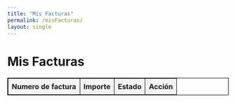 ```yaml
---
title: "Mis Facturas"
permalink: /misFacturas/
layout: single
---
```


<style>
/* Your CSS styles */
table {
  width: 100%;
  border-collapse: collapse;
  margin: 20px 0;
}

table, th, td {
  border: 1px solid black;
}

th, td {
  padding: 8px;
  text-align: left;
}

th {
  background-color: #f2f2f2;
}
</style>

# Mis Facturas

<!-- Display invoices list -->
<table id="invoices-table">
  <thead>
    <tr>
      <th>Numero de factura</th>
      <th>Importe</th>
      <th>Estado</th>
      <th>Acción</th>
    </tr>
  </thead>
  <tbody>
    <!-- Invoices will be dynamically added here -->
  </tbody>
</table>

<script>
// Function to format amount
function formatAmount(amount) {
  return (amount / 100).toFixed(2).replace('.', ',') + ' €';
}

// Function to translate status
function translateStatus(status) {
  if (status === 'paid') {
    return 'Pagada';
  }
  return status;
}

// Function to fetch and display invoices
function fetchAndDisplayInvoices(email) {
  fetch('/.netlify/functions/server', {
      method: 'POST',
      headers: {
        'Content-Type': 'application/json'
      },
      body: JSON.stringify({ action: 'get_invoices', email: email })
    })
    .then(response => {
      console.log('Response status:', response.status);
      return response.json();
    })
    .then(data => {
      console.log('Fetched data:', data);
      const invoicesTableBody = document.querySelector('#invoices-table tbody');
      if (data && data.invoices) {
        data.invoices.forEach(invoice => {
          const formattedAmount = formatAmount(invoice.amount_due);
          const translatedStatus = translateStatus(invoice.status);
          const row = document.createElement('tr');
          row.innerHTML = `
            <td>${invoice.number}</td>
            <td>${formattedAmount}</td>
            <td>${translatedStatus}</td>
            <td><button onclick="downloadInvoice('${invoice.invoice_pdf}')">Descargar</button></td>
          `;
          invoicesTableBody.appendChild(row);
        });
      } else {
        console.error('Error fetching invoices:', data);
      }
    })
    .catch(error => {
      console.error('Error fetching invoices:', error);
    });
}

// Function to download invoice in PDF format
function downloadInvoice(invoicePdfUrl) {
  console.log('Downloading invoice:', invoicePdfUrl);
  window.open(invoicePdfUrl, '_blank');
}

// Fetch and display invoices when the page loads
fetchAndDisplayInvoices();
</script>
